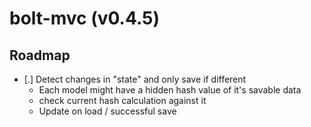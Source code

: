 # bolt-mvc (v0.4.5)

## Roadmap

- [.] Detect changes in "state" and only save if different
    - Each model might have a hidden hash value of it's savable data
    - check current hash calculation against it
    - Update on load / successful save
